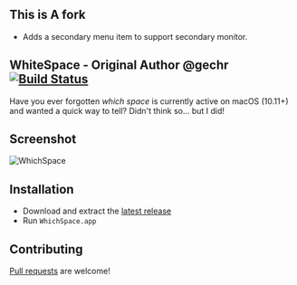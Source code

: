 ## This is A fork
* Adds a secondary menu item to support secondary monitor.  

## WhiteSpace - Original Author @gechr [![Build Status](https://travis-ci.org/gechr/WhichSpace.svg?branch=master)](https://travis-ci.org/gechr/WhichSpace)
Have you ever forgotten _which space_ is currently active on macOS (10.11+) and wanted a quick way to tell? Didn't think so... but I did!

## Screenshot
![WhichSpace](https://raw.github.com/gechr/WhichSpace/master/Screenshots/WhichSpace.png)

## Installation
* Download and extract the [latest release](https://github.com/gechr/WhichSpace/releases/latest)
* Run `WhichSpace.app`

## Contributing
[Pull requests](https://github.com/gechr/WhichSpace/pulls) are welcome!

